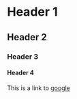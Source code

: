 # Header 1
## Header 2
### Header 3
#### Header 4

This is a link to [google](https://www.google.com)
